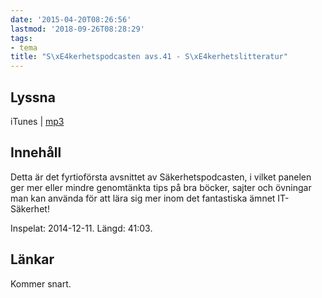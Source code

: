 ```yaml
---
date: '2015-04-20T08:26:56'
lastmod: '2018-09-26T08:28:29'
tags:
- tema
title: "S\xE4kerhetspodcasten avs.41 - S\xE4kerhetslitteratur"
---
```

## Lyssna

iTunes \| [mp3](http://traffic.libsyn.com/sakerhetspodcasten/Sakerhetslitteratur141211_3.mp3)

## Innehåll
Detta är det fyrtioförsta avsnittet av Säkerhetspodcasten, i vilket panelen ger mer
eller mindre genomtänkta tips på bra böcker, sajter och övningar man kan använda
för att lära sig mer inom det fantastiska ämnet IT-Säkerhet!

Inspelat: 2014-12-11. Längd: 41:03.

## Länkar

Kommer snart.


